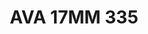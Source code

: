 ---
title: AVA 17MM 335
date: 
draft: false

# descripcion
description : Anillo de plata 925.

materials: Plata 1050

color: 

dimensions: 17mm diámetro

code: 05-30-1724

type: "Anillos"

categories: []

price: $6.110,00

price_eftvo: $5.190,00

# Images
# first image will be shown in the product page
images:
  # - image: "images/path_to_image"
  # La ubicacion de las imagenes es imagenes/Anillos/Anillos.Varios/05-30-1724-ava-17mm-335
  - image: "./images/anillos/varios/05-30-1724-ava-17mm-335.jpg"
  - image: "./images/anillos/varios/05-30-1724-ava-17mm-336.jpg"
  - image: "./images/anillos/varios/05-30-1724-ava-17mm-337.jpg"
---